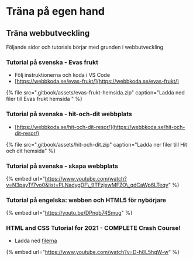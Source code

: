 # Träna på egen hand

## Träna webbutveckling

Följande sidor och tutorials börjar med grunden i webbutveckling

### **Tutorial på svenska - Evas frukt**

* Följ instruktionerna och koda i VS Code
* [https://webbkoda.se/evas-frukt/](https://webbkoda.se/evas-frukt/)

{% file src=".gitbook/assets/evas-frukt-hemsida.zip" caption="Ladda ned filer till Evas frukt hemsida " %}

### Tutorial på svenska - hit-och-dit webbplats

* [https://webbkoda.se/hit-och-dit-resor/](https://webbkoda.se/hit-och-dit-resor/)

{% file src=".gitbook/assets/hit-och-dit.zip" caption="Ladda ner filer till Hit och dit hemsida" %}

### Tutorial på svenska - skapa webbplats

{% embed url="https://www.youtube.com/watch?v=N3payTf7vo0&list=PLNadygDF\_9TFzjxwMFZO\_qdCaWp6LTeqy" %}

### Tutorial på engelska: webben och HTML5 för nybörjare

{% embed url="https://youtu.be/DPnqb74Smug" %}

### HTML and CSS Tutorial for 2021 - COMPLETE Crash Course!

* Ladda ned [filerna](https://coursetro.s3.amazonaws.com/stuff/2021frontend.zip)

{% embed url="https://www.youtube.com/watch?v=D-h8L5hgW-w" %}



